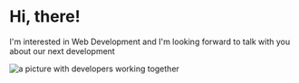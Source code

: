 # Hi, there!

<p>I'm interested in Web Development and I'm looking forward to talk with you about our next development</p>

<img src="https://encrypted-tbn0.gstatic.com/images?q=tbn:ANd9GcTdODeSH-UDAW54Dqef-OrKTEK4KlhX1Gl0OA&usqp=CAU" alt="a picture with developers working together">

